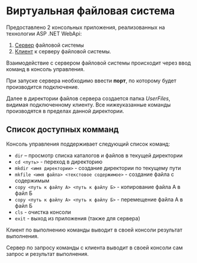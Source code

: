 # Виртуальная файловая система

Предоставлено 2 консольных приложения, реализованных на технологии ASP .NET WebApi:
1)	[Сервер](https://github.com/lenskii/SelfHostServerClient/tree/master/SelfHost) файловой системы 
2)	[Клиент](https://github.com/lenskii/SelfHostServerClient/tree/master/ClientApp) к серверу файловой системы.


Взаимодействие с сервером файловой системы происходит через ввод команд в консоль управления. 

При запуске сервера необходимо ввести **порт**, по которому будет производится подключение.

Далее в директории файлов сервера создается папка *UserFiles*, видимая подключенному клиенту. Все нижеуказанные команды производятся в пределах данной директории.

## Список доступных комманд

Консоль управления поддерживает следующий список команд:
-	`dir` – просмотр списка каталогов и файлов в текущей директории
-	`cd <путь>` - переход в директорию
-	`mkdir <имя директории>` - создание директории по текущему пути
-	`mkfile <имя файла> <текстовое содержимое>` - создание файла с содержимым
-	`copy <путь к файлу А> <путь к файлу Б>` - копирование файла А в файл Б
-	`copy <путь к файлу А> <путь к файлу Б>` - перемещение файла А в файл Б
- `cls` - очистка консоли
- `exit` - выход из приложения (также для сервера)


Клиент по выполнению команды выводит в своей консоли результат выполнения.

Сервер по запросу команды с клиента выводит в своей консоли сам запрос и результат выполнения.
